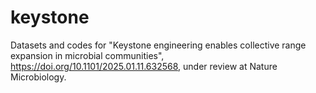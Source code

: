 # keystone
Datasets and codes for "Keystone engineering enables collective range expansion in microbial communities", https://doi.org/10.1101/2025.01.11.632568, under review at Nature Microbiology.
